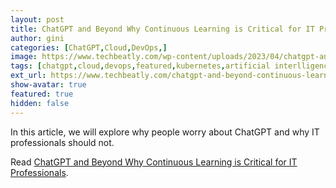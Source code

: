 ```yaml
---
layout: post
title: ChatGPT and Beyond Why Continuous Learning is Critical for IT Professionals
author: gini
categories: [ChatGPT,Cloud,DevOps,]
image: https://www.techbeatly.com/wp-content/uploads/2023/04/chatgpt-and-beyond-continuous-learning-is-critical-1024x576.png
tags: [chatgpt,cloud,devops,featured,kubernetes,artificial interlligence,chatgpt for devops,chatgpt for it jobs,how to upskill for chatgpt era,kubernetes,why chatgpt is not a danger,why continuous learning is critical for it professionals,]
ext_url: https://www.techbeatly.com/chatgpt-and-beyond-continuous-learning-is-critical/
show-avatar: true
featured: true
hidden: false
---
```


In this article, we will explore why people worry about ChatGPT and why IT professionals should not.

Read [ChatGPT and Beyond Why Continuous Learning is Critical for IT Professionals](https://www.techbeatly.com/chatgpt-and-beyond-continuous-learning-is-critical/).